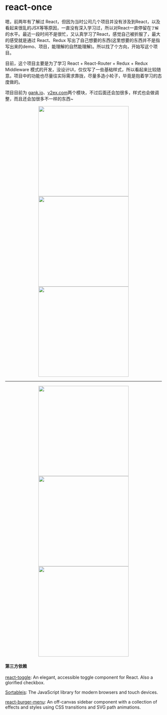 # react-once

嗯，前两年有了解过 React，但因为当时公司几个项目并没有涉及到React，以及看起来很乱的JSX等等原因，一直没有深入学习过，所以对React一直停留在`了解`的水平。最近一段时间不是很忙，又认真学习了React，感觉自己被折服了，最大的感受就是通过 React、Redux 写出了自己想要的东西(这里想要的东西并不是指写出来的demo、项目，能理解的自然能理解)。所以找了个方向，开始写这个项目。

目前，这个项目主要是为了学习 React + React-Router + Redux + Redux Middleware 模式的开发，没设计UI，仅仅写了一些基础样式，所以看起来比较随意。项目中的功能也尽量往实际需求靠拢，尽量多造小轮子，毕竟是抱着学习的态度做的。

项目目前为 [gank.io](http://gank.io/)、[v2ex.com](http://v2ex.com/)两个模块，不过后面还会加很多，样式也会做调整，而且还会加很多不一样的东西~

<div align="center">
  <img width="290" src="https://i.loli.net/2018/07/06/5b3edb9b541cd.gif"/><img width="290" src="https://i.loli.net/2018/07/06/5b3edb8da62c7.gif"/><img width="290" src="https://i.loli.net/2018/07/06/5b3edb83b50e5.gif"/>
</div>

---

<div align="center">
  <img width="290" src="https://i.loli.net/2018/07/06/5b3edba23b457.gif"/><img width="290" src="https://i.loli.net/2018/07/06/5b3edc774ac1a.gif"/><img width="290" src="https://i.loli.net/2018/07/06/5b3edc757b84c.gif"/>
</div>

#### 第三方依赖

[react-toggle](https://github.com/aaronshaf/react-toggle): An elegant, accessible toggle component for React. Also a glorified checkbox.

[Sortablejs](http://rubaxa.github.io/Sortable/): The JavaScript library for modern browsers and touch devices.

[react-burger-menu](https://github.com/negomi/react-burger-menu): An off-canvas sidebar component with a collection of effects and styles using CSS transitions and SVG path animations.
